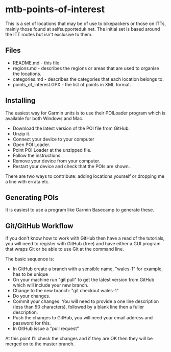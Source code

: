 # mtb-points-of-interest

This is a set of locations that may be of use to bikepackers or those on ITTs, mainly those found at selfsupporteduk.net. The initial set is based around the ITT routes but isn't exclusive to them.

## Files

* README.md - this file
* regions.md - describes the regions or areas that are used to organise the locations.
* categories.md - describes the categories that each location belongs to.
* points_of_interest.GPX - the list of points in XML format.

## Installing

The easiest way for Garmin units is to use their POILoader program which is available for both Windows and Mac.

* Download the latest version of the POI file from GitHub.
* Unzip it.
* Connect your device to your computer
* Open POI Loader.
* Point POI Loader at the unzipped file.
* Follow the instructions.
* Remove your device from your computer.
* Restart your device and check that the POIs are shown.

There are two ways to contribute: adding locations yourself or dropping me a line with errata etc.

## Generating POIs

It is easiest to use a program like Garmin Basecamp to generate these.

## Git/GitHub Workflow

If you don't know how to work with GitHub then have a read of the tutorials, you will need to register with GitHub (free) and have either a GUI program that wraps Git or be able to use Git at the command line.

The basic sequence is:

* In GitHub create a branch with a sensible name, "wales-1" for example, has to be unique
* On your machine run "git pull" to get the latest version from GitHub which will include your new branch.
* Change to the new branch: "git checkout wales-1"
* Do your changes.
* Commit your changes. You will need to provide a one line description (less than 50 characters), followed by a blank line then a fuller description.
* Push the changes to GitHub, you will need your email address and password for this.
* In GitHub issue a "pull request"

At this point I'll check the changes and if they are OK then they will be merged on to the master branch.

